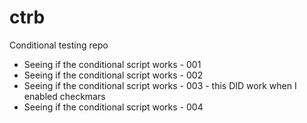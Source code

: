 # ctrb
Conditional testing repo
- Seeing if the conditional script works - 001
- Seeing if the conditional script works - 002
- Seeing if the conditional script works - 003 - this DID work when I enabled checkmars
- Seeing if the conditional script works - 004

